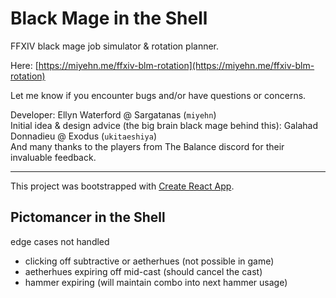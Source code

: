 # Black Mage in the Shell

FFXIV black mage job simulator & rotation planner.

Here: [https://miyehn.me/ffxiv-blm-rotation](https://miyehn.me/ffxiv-blm-rotation)

Let me know if you encounter bugs and/or have questions or concerns.

Developer: Ellyn Waterford @ Sargatanas (`miyehn`)  
Initial idea & design advice (the big brain black mage behind this): Galahad Donnadieu @ Exodus (`ukitaeshiya`)  
And many thanks to the players from The Balance discord for their invaluable feedback.

---

This project was bootstrapped with [Create React App](https://github.com/facebook/create-react-app).


## Pictomancer in the Shell
edge cases not handled
- clicking off subtractive or aetherhues (not possible in game)
- aetherhues expiring off mid-cast (should cancel the cast)
- hammer expiring (will maintain combo into next hammer usage)
